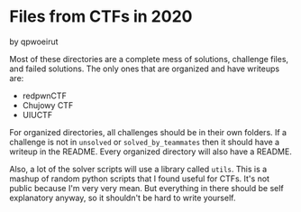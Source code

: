# Files from CTFs in 2020
by qpwoeirut

Most of these directories are a complete mess of solutions, challenge files, and failed solutions.
The only ones that are organized and have writeups are:
* redpwnCTF
* Chujowy CTF
* UIUCTF

For organized directories, all challenges should be in their own folders.
If a challenge is not in `unsolved` or `solved_by_teammates` then it should have a writeup in the README.
Every organized directory will also have a README.

Also, a lot of the solver scripts will use a library called `utils`.
This is a mashup of random python scripts that I found useful for CTFs.
It's not public because I'm very very mean.
But everything in there should be self explanatory anyway, so it shouldn't be hard to write yourself.